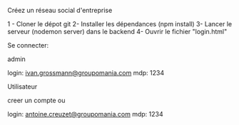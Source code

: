 Créez un réseau social d'entreprise

1 - Cloner le dépot git
2- Installer les dépendances (npm install)
3- Lancer le serveur (nodemon server) dans le backend
4- Ouvrir le fichier "login.html"

Se connecter:

admin

login: ivan.grossmann@groupomania.com
mdp: 1234

Utilisateur

creer un compte
ou

login: antoine.creuzet@groupomania.com
mdp: 1234
